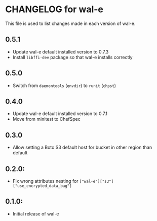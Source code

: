 # CHANGELOG for wal-e

This file is used to list changes made in each version of wal-e.

## 0.5.1

* Update wal-e default installed version to 0.7.3
* Install `libffi-dev` package so that wal-e installs correctly

## 0.5.0

* Switch from `daemontools` (`envdir`) to `runit` (`chpst`)

## 0.4.0

* Update wal-e default installed version to 0.7.1
* Move from minitest to ChefSpec

## 0.3.0

* Allow setting a Boto S3 default host for bucket in other region than default

## 0.2.0:

* Fix wrong attributes nesting for `["wal-e"]["s3"]["use_encrypted_data_bag"]`

## 0.1.0:

* Initial release of wal-e

